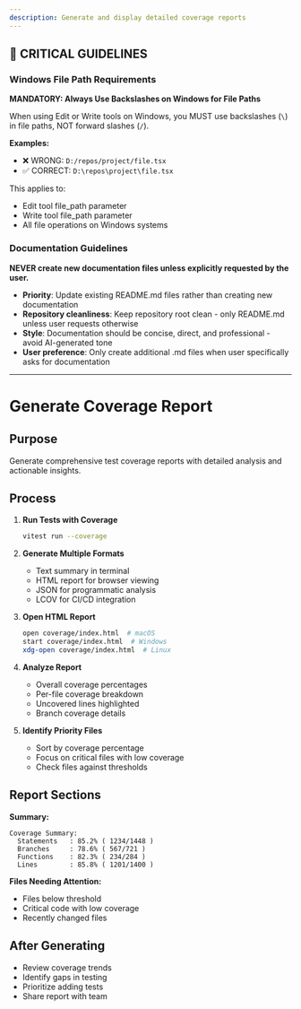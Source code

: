 ```yaml
---
description: Generate and display detailed coverage reports
---
```


## 🚨 CRITICAL GUIDELINES

### Windows File Path Requirements

**MANDATORY: Always Use Backslashes on Windows for File Paths**

When using Edit or Write tools on Windows, you MUST use backslashes (`\`) in file paths, NOT forward slashes (`/`).

**Examples:**
- ❌ WRONG: `D:/repos/project/file.tsx`
- ✅ CORRECT: `D:\repos\project\file.tsx`

This applies to:
- Edit tool file_path parameter
- Write tool file_path parameter
- All file operations on Windows systems


### Documentation Guidelines

**NEVER create new documentation files unless explicitly requested by the user.**

- **Priority**: Update existing README.md files rather than creating new documentation
- **Repository cleanliness**: Keep repository root clean - only README.md unless user requests otherwise
- **Style**: Documentation should be concise, direct, and professional - avoid AI-generated tone
- **User preference**: Only create additional .md files when user specifically asks for documentation


---

# Generate Coverage Report

## Purpose
Generate comprehensive test coverage reports with detailed analysis and actionable insights.

## Process

1. **Run Tests with Coverage**
   ```bash
   vitest run --coverage
   ```

2. **Generate Multiple Formats**
   - Text summary in terminal
   - HTML report for browser viewing
   - JSON for programmatic analysis
   - LCOV for CI/CD integration

3. **Open HTML Report**
   ```bash
   open coverage/index.html  # macOS
   start coverage/index.html  # Windows
   xdg-open coverage/index.html  # Linux
   ```

4. **Analyze Report**
   - Overall coverage percentages
   - Per-file coverage breakdown
   - Uncovered lines highlighted
   - Branch coverage details

5. **Identify Priority Files**
   - Sort by coverage percentage
   - Focus on critical files with low coverage
   - Check files against thresholds

## Report Sections

**Summary:**
```
Coverage Summary:
  Statements   : 85.2% ( 1234/1448 )
  Branches     : 78.6% ( 567/721 )
  Functions    : 82.3% ( 234/284 )
  Lines        : 85.8% ( 1201/1400 )
```

**Files Needing Attention:**
- Files below threshold
- Critical code with low coverage
- Recently changed files

## After Generating

- Review coverage trends
- Identify gaps in testing
- Prioritize adding tests
- Share report with team

